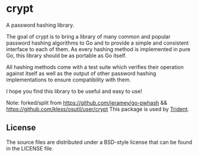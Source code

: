 crypt
=====
A password hashing library.

The goal of crypt is to bring a library of many common and popular password
hashing algorithms to Go and to provide a simple and consistent interface to
each of them. As every hashing method is implemented in pure Go, this library
should be as portable as Go itself.

All hashing methods come with a test suite which verifies their operation
against itself as well as the output of other password hashing implementations
to ensure compatibility with them.

I hope you find this library to be useful and easy to use!

Note: forked/split from https://github.com/jeramey/go-pwhash && https://github.com/kless/osutil/user/crypt
This package is used by [Trident](https://trident.li).

## License

The source files are distributed under a BSD-style license that can be found
in the LICENSE file.
